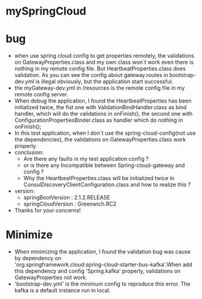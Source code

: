 # mySpringCloud
# bug
* when use spring cloud config to get properties remotely, 
the validations on GatewayProperties.class and my own class won`t work 
even there is nothing in my remote config file.
But HeartbeatProperties.class does validation. As you can see the config about gateway.routes in 
bootstrap-dev.yml is illegal obviously, but the application start successful.
* the myGateway-dev.yml in /resources is the remote config file in my remote config server.
* When debug the application, I found the  HeartbeatProperties has been 
initialized twice, the fist one with ValidationBindHandler.class as bind handler,
which will do the validations in onFinish(), the second one with ConfigurationPropertiesBinder.class
as handler which do nothing in onFinish();
* In this test application, when I don`t use the spring-cloud-config(not use 
the dependencies), the 
validations on GatewayProperties.class work properly.
* conclusion: 
    * Are there any faults in my test application config ?
    * or is there any Incompatible between Spring-cloud-gateway and config ?
    * Why the HeartbeatProperties.class will be initialized twice in ConsulDiscoveryClientConfiguration.class
    and how to realize this ?
* version:
    * springBootVersion : 2.1.2.RELEASE
    * springCloudVersion : Greenwich.RC2
* Thanks for your concerns!
# Minimize
* When minimizing the application, I found the validation bug was cause by dependency on  
'org.springframework.cloud:spring-cloud-starter-bus-kafka'.When add this dependency and config
'Spring.kafka' properly, validations on GatewayProperties not work.
* 'bootstrap-dev.yml' is the minimum config to reproduce this error. The kafka is a default 
instance run in local.